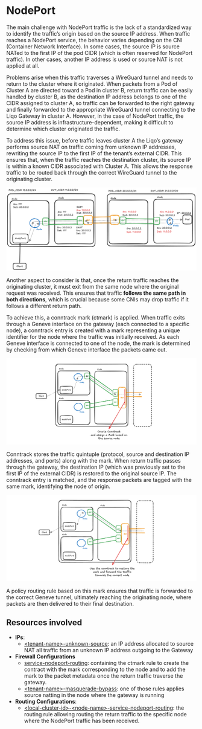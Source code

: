 # NodePort

The main challenge with NodePort traffic is the lack of a standardized way to identify the traffic’s origin based on the source IP address.
When traffic reaches a NodePort service, the behavior varies depending on the CNI (Container Network Interface). In some cases, the source IP is source NATed to the first IP of the pod CIDR (which is often reserved for NodePort traffic). In other cases, another IP address is used or source NAT is not applied at all.

Problems arise when this traffic traverses a WireGuard tunnel and needs to return to the cluster where it originated.
When packets from a Pod of Cluster A are directed toward a Pod in cluster B, return traffic can be easily handled by cluster B, as the destination IP address belongs to one of the CIDR assigned to cluster A, so traffic can be forwarded to the right gateway and finally forwarded to the appropriate WireGuard tunnel connecting to the Liqo Gateway in cluster A. However, in the case of NodePort traffic, the source IP address is infrastructure-dependent, making it difficult to determine which cluster originated the traffic.

To address this issue, before traffic leaves cluster A the Liqo’s gateway performs source NAT on traffic coming from unknown IP addresses, rewriting the source IP to the first IP of the tenant’s external CIDR. This ensures that, when the traffic reaches the destination cluster, its source IP is within a known CIDR associated with Cluster A. This allows the response traffic to be routed back through the correct WireGuard tunnel to the originating cluster.

![The NodePort issue solution](../../assets/images/nodeport.excalidraw.png)

Another aspect to consider is that, once the return traffic reaches the originating cluster, it must exit from the same node where the original request was received. This ensures that traffic **follows the same path in both directions**, which is crucial because some CNIs may drop traffic if it follows a different return path.

To achieve this, a conntrack mark (ctmark) is applied. When traffic exits through a Geneve interface on the gateway (each connected to a specific node), a conntrack entry is created with a mark representing a unique identifier for the node where the traffic was initially received. As each Geneve interface is connected to one of the node, the mark is determined by checking from which Geneve interface the packets came out.

![conntrack_outbound](../../assets/images/conntrack_outbound.excalidraw.png)

Conntrack stores the traffic quintuple (protocol, source and destination IP addresses, and ports) along with the mark. When return traffic passes through the gateway, the destination IP (which was previously set to the first IP of the external CIDR) is restored to the original source IP. The conntrack entry is matched, and the response packets are tagged with the same mark, identifying the node of origin.

![conntrack_inbound](../../assets/images/conntrack_inbound.excalidraw.png)

A policy routing rule based on this mark ensures that traffic is forwarded to the correct Geneve tunnel, ultimately reaching the originating node, where packets are then delivered to their final destination.

## Resources involved

- **IPs**:
  - [\<tenant-name\>-unknown-source](../crds/ip.md#tenant-name-unknown-source): an IP address allocated to source NAT all traffic from an unknown IP address outgoing to the Gateway
- **Firewall Configurations**
  - [service-nodeport-routing](../crds/firewall.md#service-nodeport-routing): containing the ctmark rule to create the contract with the mark corresponding to the node and to add the mark to the packet metadata once the return traffic traverse the gateway.
  - [\<tenant-name\>-masquerade-bypass](../crds/firewall.md#tenant-name-masquerade-bypass-node): one of those rules applies source natting in the node where the gateway is running
- **Routing Configurations**:
  - [\<local-cluster-id\>-\<node-name\>-service-nodeport-routing](../crds/routes.md#local-cluster-id-node-name-service-nodeport-routing-gateway): the routing rule allowing routing the return traffic to the specific node where the NodePort traffic has been received.
